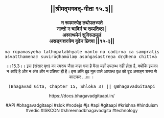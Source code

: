 <center><h2>||श्रीमद्‍भगवद्‍-गीता १५.३||</h2>
<h3>न रूपमस्येह तथोपलभ्यते<br/>नान्तो न चादिर्न च सम्प्रतिष्ठा |<br/>अश्वत्थमेनं सुविरूढमूलं<br/>असङ्गशस्त्रेण दृढेन छित्त्वा ||१५-३||</h3>
<pre>na rūpamasyeha tathopalabhyate nānto na cādirna ca sampratiṣṭhā .<br/>aśvatthamenaṃ suvirūḍhamūlaṃ asaṅgaśastreṇa dṛḍhena chittvā ||15-3||</pre>
<p>।।15.3।। इस (संसार वृक्ष) का स्वरूप जैसा कहा गया है वैसा यहाँ उपलब्ध नहीं होता है, क्योंकि इसका न आदि है और न अंत और न प्रतिष्ठा ही है। इस अति दृढ़ मूल वाले अश्वत्थ वृक्ष को दृढ़ असङ्ग शस्त्र से काटकर ...৷৷৷৷।।</p>
<pre>(Bhagavad Gita, Chapter 15, Shloka 3) || @BhagavadGitaApi</pre><p>https://docs.bhagavadgitaapi.in/</p><p>#API #bhagavadgitaapi #slok #nodejs #js #api #gitaapi #krishna #hinduism #vedic #ISKCON #shreemadbhagavadgita #technology</p></center>